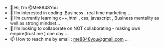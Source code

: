 - 👋 Hi, I’m @Me8848You
- 👀 I’m interested in coding ,Business , real time marketing ...
- 🌱 I’m currently learning c++,html , css, javascript , Business mentality as well as strong mindset...
- 💞️ I’m looking to collaborate on NOT collaborating - making own empire(trust me ) one day  ...
- 📫 How to reach me by email : me8848you@gmail.com ...

<!---
Me8848You/Me8848You is a ✨ special ✨ repository because its `README.md` (this file) appears on your GitHub profile.
You can click the Preview link to take a look at your changes.
--->
